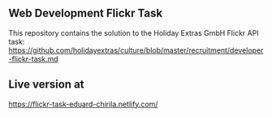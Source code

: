 ## Web Development Flickr Task

This repository contains the solution to the Holiday Extras GmbH Flickr API task: https://github.com/holidayextras/culture/blob/master/recruitment/developer-flickr-task.md

## Live version at

https://flickr-task-eduard-chirila.netlify.com/